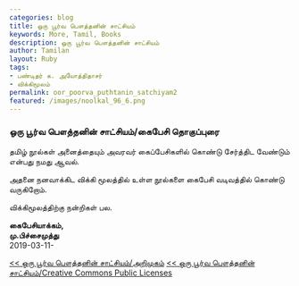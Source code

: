 ```yaml
---  
categories: blog  
title: ஒரு பூர்வ பௌத்தனின் சாட்சியம்
keywords: More, Tamil, Books  
description: ஒரு பூர்வ பௌத்தனின் சாட்சியம்
author: Tamilan  
layout: Ruby  
tags:     
- பண்டிதர் க. அயோத்திதாசர்
- விக்கிமூலம்
permalink: oor_poorva_puthtanin_satchiyam2  
featured: /images/noolkal_96_6.png  
---  
```



### ஒரு பூர்வ பௌத்தனின் சாட்சியம்/கைபேசி தொகுப்புரை

தமிழ் நூல்கள் அனைத்தையும் அவரவர் கைப்பேசிகளில் கொண்டு சேர்த்திட வேண்டும் என்பது நமது ஆவல்.

அதனை நனவாக்கிட விக்கி மூலத்தில் உள்ள நூல்களை கைபேசி வடிவத்தில் கொண்டு வருகிறோம்.

விக்கிமூலத்திற்கு நன்றிகள் பல.

**கைபேசியாக்கம்,  
மு.பிச்சைமுத்து**  
2019-03-11-

[ << ஒரு பூர்வ பௌத்தனின் சாட்சியம்/அறிமுகம்](oor_poorva_puthtanin_satchiyam1) [<< ஒரு பூர்வ பௌத்தனின் சாட்சியம்/Creative Commons Public Licenses](oor_poorva_puthtanin_satchiyam3)


